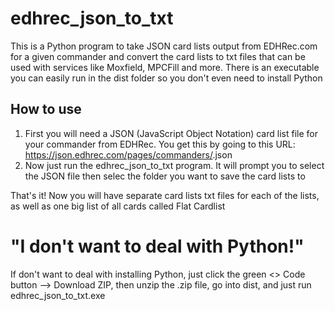 # edhrec_json_to_txt
This is a Python program to take JSON card lists output from EDHRec.com for a given commander and convert the card lists to txt files that can be used with services like Moxfield, MPCFill and more. There is an executable you can easily run in the dist folder so you don't even need to install Python
## How to use
1. First you will need a JSON (JavaScript Object Notation) card list file for your commander from EDHRec. You get this by going to this URL: https://json.edhrec.com/pages/commanders/<YOUR COMMANDER NAME HERE>.json
2. Now just run the edhrec_json_to_txt program. It will prompt you to select the JSON file then selec the folder you want to save the card lists to

That's it! Now you will have separate card lists txt files for each of the lists, as well as one big list of all cards called Flat Cardlist 

# "I don't want to deal with Python!"
If don't want to deal with installing Python, just click the green <> Code button --> Download ZIP, then unzip the .zip file, go into dist, and just run edhrec_json_to_txt.exe
